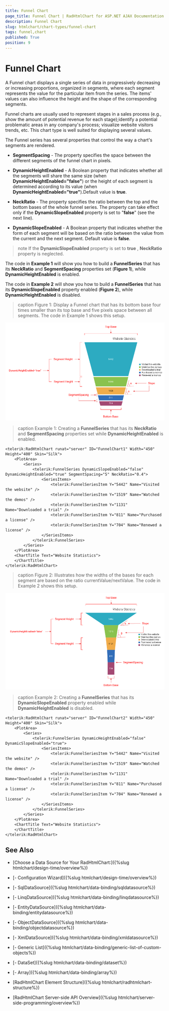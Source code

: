 ```yaml
---
title: Funnel Chart
page_title: Funnel Chart | RadHtmlChart for ASP.NET AJAX Documentation
description: Funnel Chart
slug: htmlchart/chart-types/funnel-chart
tags: funnel,chart
published: True
position: 9
---
```


# Funnel Chart

A Funnel chart displays a single series of data in progressively decreasing or increasing proportions, organized in segments, where each segment represents the value for the particular item from the series. The items' values can also influence the height and the shape of the corresponding segments.

Funnel charts are usually used to represent stages in a sales process (e.g., show the amount of potential revenue for each stage);identify a potential problematic areas in any company's process; visualize website visitors trends, etc. This chart type is well suited for displaying several values.

The Funnel series has several properties that control the way a chart's segments are rendered.

* **SegmentSpacing** - The property specifies the space between the different segments of the funnel chart in pixels.

* **DynamicHeightEnabled** - A Boolean property that indicates whether all the segments will share the same size (when **DynamicHeightEnabled="false"**) or the height of each segment is determined according to its value (when **DynamicHeightEnabled="true"**).Default value is **true**.

* **NeckRatio** - The property specifies the ratio between the top and the bottom bases of the whole funnel series. The property can take effect only if the **DynamicSlopeEnabled** property is set to "**false**" (see the next line).

* **DynamicSlopeEnabled** - A Boolean property that indicates whether the form of each segment will be based on the ratio between the value from the current and the next segment. Default value is **false**.

>note If the **DynamicSlopeEnabled** property is set to **true** , **NeckRatio** property is neglected.

The code in **Example 1** will show you how to build a **FunnelSeries** that has its **NeckRatio** and **SegmentSpacing** properties set (**Figure 1**), while **DynamicHeightEnabled** is enabled.

The code in **Example 2** will show you how to build a **FunnelSeries** that has its **DynamicSlopeEnabled** property enabled (**Figure 2**), while **DynamicHeightEnabled** is disabled.

>caption Figure 1: Display a Funnel chart that has its bottom base four times smaller than its top base and five pixels space between all segments. The code in	Example 1 shows this setup.

![htmlchart-funnel-simple-example 1](images/htmlchart-funnel-simple-example1.png)

>caption Example 1: Creating a **FunnelSeries** that has its **NeckRatio** and **SegmentSpacing** properties set while **DynamicHeightEnabled** is enabled.

````ASP.NET
<telerik:RadHtmlChart runat="server" ID="FunnelChart1" Width="450" Height="400" Skin="Silk">
	<PlotArea>
		<Series>
			<telerik:FunnelSeries DynamicSlopeEnabled="false" DynamicHeightEnabled="true" SegmentSpacing="5" NeckRatio="0.4">
				<SeriesItems>
					<telerik:FunnelSeriesItem Y="5442" Name="Visited the website" />
					<telerik:FunnelSeriesItem Y="1519" Name="Watched the demos" />
					<telerik:FunnelSeriesItem Y="1131" Name="Downloaded a trial" />
					<telerik:FunnelSeriesItem Y="811" Name="Purchased a license" />
					<telerik:FunnelSeriesItem Y="704" Name="Renewed a license" />
				</SeriesItems>
			</telerik:FunnelSeries>
		</Series>
	</PlotArea>
	<ChartTitle Text="Website Statistics">
	</ChartTitle>
</telerik:RadHtmlChart>
````

>caption Figure 2: Illustrates how the widths of the bases for each segment are based on the ratio currentValue/nextValue. The code in	Example 2 shows this setup.

![htmlchart-funnel-simple-example 2](images/htmlchart-funnel-simple-example2.png)

>caption Example 2: Creating a **FunnelSeries** that has its **DynamicSlopeEnabled** property enabled while **DynamicHeightEnabled** is disabled.

````ASP.NET
<telerik:RadHtmlChart runat="server" ID="FunnelChart2" Width="450" Height="400" Skin="Silk">
	<PlotArea>
		<Series>
			<telerik:FunnelSeries DynamicHeightEnabled="false" DynamicSlopeEnabled="true">
				<SeriesItems>
					<telerik:FunnelSeriesItem Y="5442" Name="Visited the website" />
					<telerik:FunnelSeriesItem Y="1519" Name="Watched the demos" />
					<telerik:FunnelSeriesItem Y="1131" Name="Downloaded a trial" />
					<telerik:FunnelSeriesItem Y="811" Name="Purchased a license" />
					<telerik:FunnelSeriesItem Y="704" Name="Renewed a license" />
				</SeriesItems>
			</telerik:FunnelSeries>
		</Series>
	</PlotArea>
	<ChartTitle Text="Website Statistics">
	</ChartTitle>
</telerik:RadHtmlChart>
````

## See Also

 * [Choose a Data Source for Your RadHtmlChart:]({%slug htmlchart/design-time/overview%})

 * [- Configuration Wizard]({%slug htmlchart/design-time/overview%})

 * [- SqlDataSource]({%slug htmlchart/data-binding/sqldatasource%})

 * [- LinqDataSource]({%slug htmlchart/data-binding/linqdatasource%})

 * [- EntityDataSource]({%slug htmlchart/data-binding/entitydatasource%})

 * [- ObjectDataSource]({%slug htmlchart/data-binding/objectdatasource%})

 * [- XmlDataSource]({%slug htmlchart/data-binding/xmldatasource%})

 * [- Generic List]({%slug htmlchart/data-binding/generic-list-of-custom-objects%})

 * [- DataSet]({%slug htmlchart/data-binding/dataset%})

 * [- Array]({%slug htmlchart/data-binding/array%})

 * [RadHtmlChart Element Structure]({%slug htmlchart/radhtmlchart-structure%})

 * [RadHtmlChart Server-side API Overview]({%slug htmlchart/server-side-programming/overview%})
